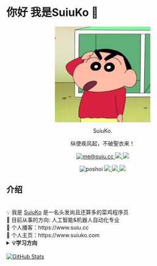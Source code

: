 # 你好 我是SuiuKo 👋

<p align="center">
   <img width="250px"src="./xiaoxin.jpeg" align="center" alt="图片"/>
   <p align="center">SuiuKo.</p>
   <p align="center">纵使疾风起，不破聖衣来！</p>
   <p align="center"> 
      <a href="mailto:me@suiu.cc">
        <img alt="me@suiu.cc" src="https://img.shields.io/badge/me@suiu.cc-c14438?style=flat&logo=Gmail&logoColor=white&link=mailto:me@suiu.cc" />     
       </a>
      <a href="https://twitter.com/zhanggaojing">
          <img src=https://img.shields.io/twitter/follow/zhanggaojing?style=social> 
      </a>
       <a href="https://www.facebook.com/Poshoier/">
          <img src=https://img.shields.io/twitter/url?label=facebook&logo=facebook&style=social&url=https%3A%2F%2Fwww.facebook.com%2FPoshoier%2F> 
      </a>

   <p align="center"> <img src=https://komarev.com/ghpvc/?username=poshoi alt=poshoi /> 
       <a href="https://github.com/suiuko">
          <img src=https://img.shields.io/github/followers/suiuko?style=social> 
      </a>
      <a href="https://discord.gg/eFFSN2ubPN">
          <img src=https://img.shields.io/discord/718645377921712220?label=discord&logo=discord> 
      </a>
      <a href="https://t.me/jingspace">
          <img src=https://img.shields.io/badge/💬%20Telegram-Channel-blue.svg?style=flat-square> 
      </a>

   </p>

</p>
<!-- <p align="center"><br>-  简体中文  | <a href="README_en.md"> English </a> - -->


## 介绍

</br>
💡 我是 <a href="https://github.com/suiuko">SuiuKo</a> 是一名头发尚且还算多的菜鸡程序员</br>
🐣 目前从事的方向: 人工智能&机器人自动化专业 </br>
🤭 个人播客：https://www.suiu.cc   </br>
🌸 个人主页：https://www.suiuko.com
</br>
<details>
  <summary><b> 💡学习方向</b></summary>
     </br>
  1. AIGC
  2. 机器人自动化
  3. cv
</details>
</br>

<a href="https://github.com/suiuko">
  <img align="center" alt="GitHub Stats" src="https://github-readme-stats.vercel.app/api?username=suiuko&theme=tokyonight&show_icons=true&include_all_commits=true" />
</a>
</br>
</br>





<!--START_SECTION:waka-->

<!--END_SECTION:waka-->

<!--
<a href="https://github.com/suiuko">
  <img align="center" alt="Top Langs" src="https://github-readme-stats.vercel.app/api/top-langs/?username=suiuko&layout=compact" />
</a>
-->

<!--
**suiuko/suiuko** is a ✨ _special_ ✨ repository because its `README.md` (this file) appears on your GitHub profile.

Here are some ideas to get you started:

- 🔭 I’m currently working on ...
- 🌱 I’m currently learning ...
- 👯 I’m looking to collaborate on ...
- 🤔 I’m looking for help with ...
- 💬 Ask me about ...
- 📫 How to reach me: ...
- 😄 Pronouns: ...
- ⚡ Fun fact: ...
-->
